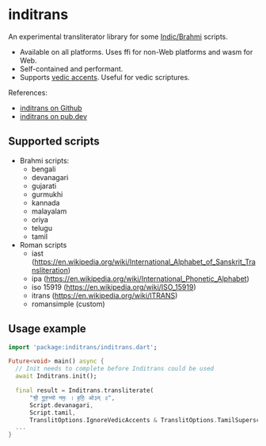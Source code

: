 # inditrans

An experimental transliterator library for some [Indic/Brahmi](https://en.wikipedia.org/wiki/Brahmic_scripts) scripts.

* Available on all platforms. Uses ffi for non-Web platforms and wasm for Web.
* Self-contained and performant.
* Supports [vedic accents](https://en.wikipedia.org/wiki/Vedic_accent). Useful for vedic scriptures.

References:
- [inditrans on Github](https://github.com/vm75/inditrans)
- [inditrans on pub.dev](https://pub.dev/packages/inditrans)

## Supported scripts
* Brahmi scripts:
  * bengali
  * devanagari
  * gujarati
  * gurmukhi
  * kannada
  * malayalam
  * oriya
  * telugu
  * tamil
* Roman scripts
  * iast (https://en.wikipedia.org/wiki/International_Alphabet_of_Sanskrit_Transliteration)
  * ipa (https://en.wikipedia.org/wiki/International_Phonetic_Alphabet)
  * iso 15919 (https://en.wikipedia.org/wiki/ISO_15919)
  * itrans (https://en.wikipedia.org/wiki/ITRANS)
  * romansimple (custom)

## Usage example
```dart
import 'package:inditrans/inditrans.dart';

Future<void> main() async {
  // Init needs to complete before Inditrans could be used
  await Inditrans.init();

  final result = Inditrans.transliterate(
      "श्री॒ गु॒रु॒भ्यो नमः॒ । ह॒रिः॒ ओ३म् ॥",
      Script.devanagari,
      Script.tamil,
      TranslitOptions.IgnoreVedicAccents & TranslitOptions.TamilSuperscripted);
  ...
}
```

